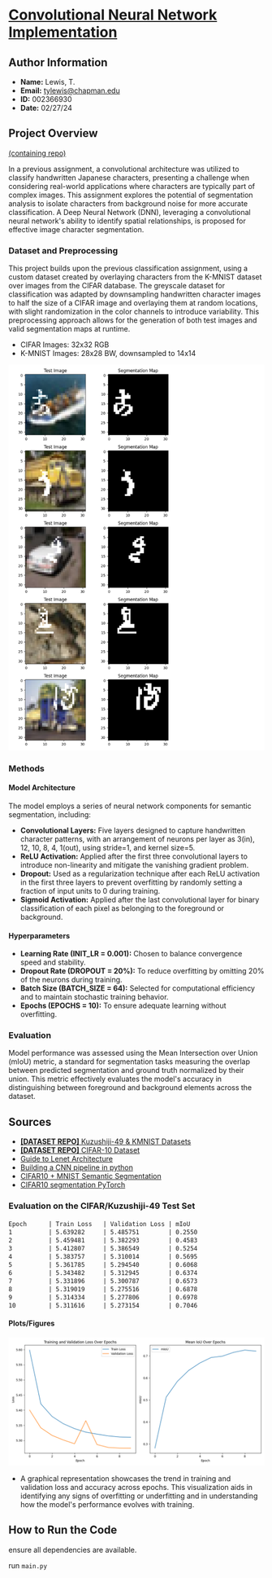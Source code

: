 # [Convolutional Neural Network Implementation](https://github.com/tylew/tylew/tree/main/Chapman/Spring%202024/CPSC%20542%3A%20DL%20%26%20CV/ASSN-1)

## Author Information
- **Name:** Lewis, T.
- **Email:** tylewis@chapman.edu
- **ID:** 002366930
- **Date:** 02/27/24

## Project Overview
[(containing repo)](https://github.com/tylew/tylew/tree/main/Chapman/Spring%202024/CPSC%20542%3A%20DL%20%26%20CV/ASSN-2)

In a previous assignment, a convolutional architecture was utilized to classify handwritten Japanese characters, presenting a challenge when considering real-world applications where characters are typically part of complex images. This assignment explores the potential of segmentation analysis to isolate characters from background noise for more accurate classification. A Deep Neural Network (DNN), leveraging a convolutional neural network's ability to identify spatial relationships, is proposed for effective image character segmentation.

### Dataset and Preprocessing
This project builds upon the previous classification assignment, using a custom dataset created by overlaying characters from the K-MNIST dataset over images from the CIFAR database. The greyscale dataset for classification was adapted by downsampling handwritten character images to half the size of a CIFAR image and overlaying them at random locations, with slight randomization in the color channels to introduce variability. This preprocessing approach allows for the generation of both test images and valid segmentation maps at runtime.

- CIFAR Images: 32x32 RGB
- K-MNIST Images: 28x28 BW, downsampled to 14x14

![Figure 1: The generated dataset for training and testing](img/images_and_segmaps_opaque.png)

### Methods
#### Model Architecture
The model employs a series of neural network components for semantic segmentation, including:
- **Convolutional Layers:** Five layers designed to capture handwritten character patterns, with an arrangement of neurons per layer as 3(in), 12, 10, 8, 4, 1(out), using stride=1, and kernel size=5.
- **ReLU Activation:** Applied after the first three convolutional layers to introduce non-linearity and mitigate the vanishing gradient problem.
- **Dropout:** Used as a regularization technique after each ReLU activation in the first three layers to prevent overfitting by randomly setting a fraction of input units to 0 during training.
- **Sigmoid Activation:** Applied after the last convolutional layer for binary classification of each pixel as belonging to the foreground or background.

#### Hyperparameters
- **Learning Rate (INIT_LR = 0.001):** Chosen to balance convergence speed and stability.
- **Dropout Rate (DROPOUT = 20%):** To reduce overfitting by omitting 20% of the neurons during training.
- **Batch Size (BATCH_SIZE = 64):** Selected for computational efficiency and to maintain stochastic training behavior.
- **Epochs (EPOCHS = 10):** To ensure adequate learning without overfitting.

### Evaluation
Model performance was assessed using the Mean Intersection over Union (mIoU) metric, a standard for segmentation tasks measuring the overlap between predicted segmentation and ground truth normalized by their union. This metric effectively evaluates the model's accuracy in distinguishing between foreground and background elements across the dataset.

## Sources
- [**[DATASET REPO]** Kuzushiji-49 & KMNIST Datasets](https://github.com/rois-codh/kmnist#The%20Dataset)
- [**[DATASET REPO]** CIFAR-10 Dataset](https://www.cs.toronto.edu/~kriz/cifar.html)
- [Guide to Lenet Architecture ](https://www.kaggle.com/code/blurredmachine/lenet-architecture-a-complete-guide)
- [Building a CNN pipeline in python](https://pyimagesearch.com/2021/07/19/pytorch-training-your-first-convolutional-neural-network-cnn/)
- [CIFAR10 + MNIST Semantic Segmentation](https://github.com/RobRomijnders/segm/blob/master/model.py)
- [CIFAR10 segmentation PyTorch ](https://charlielehman.github.io/post/weak-segmentation-cifar10/)



### Evaluation on the CIFAR/Kuzushiji-49 Test Set
```
Epoch      | Train Loss   | Validation Loss | mIoU 
1          | 5.639282     | 5.485751        | 0.2550
2          | 5.459481     | 5.382293        | 0.4583
3          | 5.412807     | 5.386549        | 0.5254
4          | 5.383757     | 5.310014        | 0.5695
5          | 5.361785     | 5.294540        | 0.6068
6          | 5.343482     | 5.312945        | 0.6374
7          | 5.331896     | 5.300787        | 0.6573
8          | 5.319019     | 5.275516        | 0.6878
9          | 5.314334     | 5.277806        | 0.6978
10         | 5.311616     | 5.273154        | 0.7046
```


#### Plots/Figures
![!\[alt text\](images/visualization.png)](img/training_performance_and_accuracy_plot2.png)

- A graphical representation showcases the trend in training and validation loss and accuracy across epochs. This visualization aids in identifying any signs of overfitting or underfitting and in understanding how the model's performance evolves with training.

## How to Run the Code

ensure all dependencies are available.


run `main.py`

